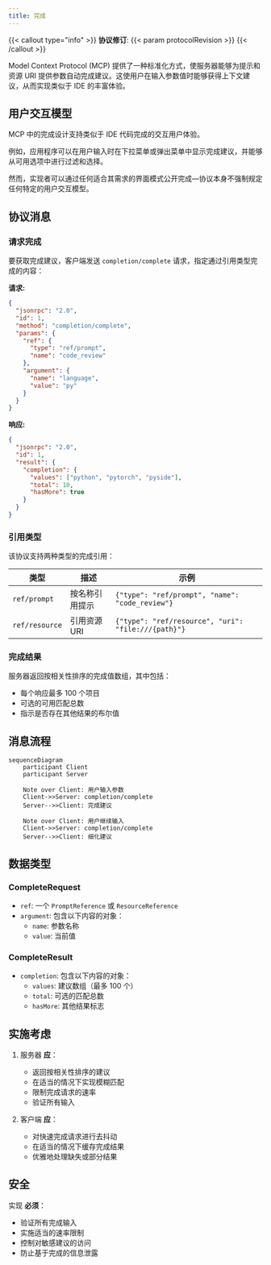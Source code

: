 ```yaml
---
title: 完成
---
```


{{< callout type="info" >}}
**协议修订**: {{< param protocolRevision >}}
{{< /callout >}}

Model Context Protocol (MCP) 提供了一种标准化方式，使服务器能够为提示和资源 URI 提供参数自动完成建议。这使用户在输入参数值时能够获得上下文建议，从而实现类似于 IDE 的丰富体验。

## 用户交互模型

MCP 中的完成设计支持类似于 IDE 代码完成的交互用户体验。

例如，应用程序可以在用户输入时在下拉菜单或弹出菜单中显示完成建议，并能够从可用选项中进行过滤和选择。

然而，实现者可以通过任何适合其需求的界面模式公开完成&mdash;协议本身不强制规定任何特定的用户交互模型。

## 协议消息

### 请求完成

要获取完成建议，客户端发送 `completion/complete` 请求，指定通过引用类型完成的内容：

**请求:**
```json
{
  "jsonrpc": "2.0",
  "id": 1,
  "method": "completion/complete",
  "params": {
    "ref": {
      "type": "ref/prompt",
      "name": "code_review"
    },
    "argument": {
      "name": "language",
      "value": "py"
    }
  }
}
```

**响应:**
```json
{
  "jsonrpc": "2.0",
  "id": 1,
  "result": {
    "completion": {
      "values": ["python", "pytorch", "pyside"],
      "total": 10,
      "hasMore": true
    }
  }
}
```

### 引用类型

该协议支持两种类型的完成引用：

| 类型 | 描述 | 示例 |
|------|------|------|
| `ref/prompt` | 按名称引用提示 | `{"type": "ref/prompt", "name": "code_review"}` |
| `ref/resource` | 引用资源 URI | `{"type": "ref/resource", "uri": "file:///{path}"}` |

### 完成结果

服务器返回按相关性排序的完成值数组，其中包括：

- 每个响应最多 100 个项目
- 可选的可用匹配总数
- 指示是否存在其他结果的布尔值

## 消息流程

```mermaid
sequenceDiagram
    participant Client
    participant Server

    Note over Client: 用户输入参数
    Client->>Server: completion/complete
    Server-->>Client: 完成建议

    Note over Client: 用户继续输入
    Client->>Server: completion/complete
    Server-->>Client: 细化建议
```

## 数据类型

### CompleteRequest
- `ref`: 一个 `PromptReference` 或 `ResourceReference`
- `argument`: 包含以下内容的对象：
  - `name`: 参数名称
  - `value`: 当前值

### CompleteResult
- `completion`: 包含以下内容的对象：
  - `values`: 建议数组（最多 100 个）
  - `total`: 可选的匹配总数
  - `hasMore`: 其他结果标志

## 实施考虑

1. 服务器 **应**：
   - 返回按相关性排序的建议
   - 在适当的情况下实现模糊匹配
   - 限制完成请求的速率
   - 验证所有输入

2. 客户端 **应**：
   - 对快速完成请求进行去抖动
   - 在适当的情况下缓存完成结果
   - 优雅地处理缺失或部分结果

## 安全

实现 **必须**：
- 验证所有完成输入
- 实施适当的速率限制
- 控制对敏感建议的访问
- 防止基于完成的信息泄露
